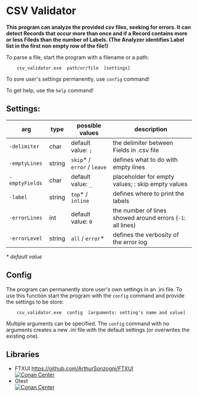# CSV Validator

**This program can analyze the provided csv files, seeking for errors. It can
detect Records that occur more than once and if a Record contains more or less
Fileds than the number of Labels. (The Analyzer identifies Label list in the
first non empty row of the file!)**

To parse a file, start the program with a filename or a path:

        csv_validator.exe  path/or/file  [settings]

To sore user's settings permanently, use `config` command!

To get help, use the `help` command!

## Settings:

| arg            | type   | possible values             | description                                                |
|----------------|--------|-----------------------------|------------------------------------------------------------|
| `-delimiter`   | char   | default value: `;`          | the delimiter between Fields in .csv file                  | 
| `-emptyLines`  | string | `skip`* / `error` / `leave` | defines what to do with empty lines                        |
| `-emptyFields` | char   | default value: `_`          | placeholder for empty values; <empty>: skip empty values   |
| `-label`       | string | `top`* / `inline`           | defines where to print the labels                          |
| `-errorLines`  | int    | default value: `0`          | the number of lines showed around errors (`-1`: all lines) |
| `-errorLevel`  | string | `all` / `error`*            | defines the verbosity of the error log                     |

*\* default value*

## Config

The program can permanently store user's own settings in an .ini file. To use
this function start the program with the `config` command and provide the
settings to be store:

        csv_validator.exe  config  [arguments: setting's name and value]

Multiple arguments can be specified. The `config` command with no arguments
creates a new .ini file with the default settings (or overwrites the existing
one).

## Libraries

- FTXUI https://github.com/ArthurSonzogni/FTXUI</br>
  [![Conan Center](https://img.shields.io/conan/v/ftxui)](https://conan.io/center/recipes/ftxui)
- Gtest</br>
  [![Conan Center](https://img.shields.io/conan/v/gtest)](https://conan.io/center/recipes/gtest)

